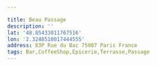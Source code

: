 ```yaml
---

title: Beau Passage
description: ''
lat: '48.85433011767516'
lon: '2.3248510017444555'
address: 83P Rue du Bac 75007 Paris France
tags: Bar,CoffeeShop,Épicerie,Terrasse,Passage
---
```

